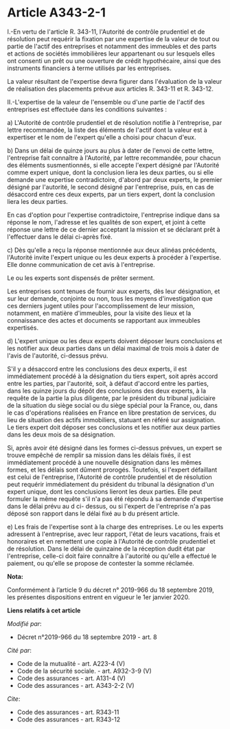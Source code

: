 # Article A343-2-1

I.-En vertu de l'article R. 343-11, l'Autorité de contrôle prudentiel et de résolution peut requérir la fixation par une
expertise de la valeur de tout ou partie de l'actif des entreprises et notamment des immeubles et des parts et actions de
sociétés immobilières leur appartenant ou sur lesquels elles ont consenti un prêt ou une ouverture de crédit hypothécaire,
ainsi que des instruments financiers à terme utilisés par les entreprises. 

La valeur résultant de l'expertise devra figurer dans l'évaluation de la valeur de réalisation des placements prévue aux
articles R. 343-11 et R. 343-12. 

II.-L'expertise de la valeur de l'ensemble ou d'une partie de l'actif des entreprises est effectuée dans les conditions
suivantes : 

a) L'Autorité de contrôle prudentiel et de résolution notifie à l'entreprise, par lettre recommandée, la liste des éléments
de l'actif dont la valeur est à expertiser et le nom de l'expert qu'elle a choisi pour chacun d'eux. 

b) Dans un délai de quinze jours au plus à dater de l'envoi de cette lettre, l'entreprise fait connaître à l'Autorité, par
lettre recommandée, pour chacun des éléments susmentionnés, si elle accepte l'expert désigné par l'Autorité comme expert
unique, dont la conclusion liera les deux parties, ou si elle demande une expertise contradictoire, d'abord par deux experts,
le premier désigné par l'autorité, le second désigné par l'entreprise, puis, en cas de désaccord entre ces deux experts, par
un tiers expert, dont la conclusion liera les deux parties. 

En cas d'option pour l'expertise contradictoire, l'entreprise indique dans sa réponse le nom, l'adresse et les qualités de
son expert, et joint à cette réponse une lettre de ce dernier acceptant la mission et se déclarant prêt à l'effectuer dans le
délai ci-après fixé. 

c) Dès qu'elle a reçu la réponse mentionnée aux deux alinéas précédents, l'Autorité invite l'expert unique ou les deux
experts à procéder à l'expertise. Elle donne communication de cet avis à l'entreprise. 

Le ou les experts sont dispensés de prêter serment. 

Les entreprises sont tenues de fournir aux experts, dès leur désignation, et sur leur demande, conjointe ou non, tous les
moyens d'investigation que ces derniers jugent utiles pour l'accomplissement de leur mission, notamment, en matière
d'immeubles, pour la visite des lieux et la connaissance des actes et documents se rapportant aux immeubles expertisés. 

d) L'expert unique ou les deux experts doivent déposer leurs conclusions et les notifier aux deux parties dans un délai
maximal de trois mois à dater de l'avis de l'autorité, ci-dessus prévu. 

S'il y a désaccord entre les conclusions des deux experts, il est immédiatement procédé à la désignation du tiers expert,
soit après accord entre les parties, par l'autorité, soit, à défaut d'accord entre les parties, dans les quinze jours du
dépôt des conclusions des deux experts, à la requête de la partie la plus diligente, par le président du   tribunal
judiciaire de la situation du siège social ou du siège spécial pour la France, ou, dans le cas d'opérations réalisées en
France en libre prestation de services, du lieu de situation des actifs immobiliers, statuant en référé sur assignation. Le
tiers expert doit déposer ses conclusions et les notifier aux deux parties dans les deux mois de sa désignation. 

Si, après avoir été désigné dans les formes ci-dessus prévues, un expert se trouve empêché de remplir sa mission dans les
délais fixés, il est immédiatement procédé à une nouvelle désignation dans les mêmes formes, et les délais sont dûment
prorogés. Toutefois, si l'expert défaillant est celui de l'entreprise, l'Autorité de contrôle prudentiel et de résolution
peut requérir immédiatement du président du tribunal la désignation d'un expert unique, dont les conclusions lieront les deux
parties. Elle peut formuler la même requête s'il n'a pas été répondu à sa demande d'expertise dans le délai prévu au d ci-
dessus, ou si l'expert de l'entreprise n'a pas déposé son rapport dans le délai fixé au b du présent article. 

e) Les frais de l'expertise sont à la charge des entreprises. Le ou les experts adressent à l'entreprise, avec leur rapport,
l'état de leurs vacations, frais et honoraires et en remettent une copie à l'Autorité de contrôle prudentiel et de
résolution. Dans le délai de quinzaine de la réception dudit état par l'entreprise, celle-ci doit faire connaître à
l'autorité ou qu'elle a effectué le paiement, ou qu'elle se propose de contester la somme réclamée.

**Nota:**

Conformément à l’article 9 du décret n° 2019-966 du 18 septembre 2019, les présentes dispositions entrent en vigueur le 1er
janvier 2020.

**Liens relatifs à cet article**

_Modifié par_:

  - Décret n°2019-966 du 18 septembre 2019 - art. 8

_Cité par_:

  - Code de la mutualité - art. A223-4 (V)
  - Code de la sécurité sociale. - art. A932-3-9 (V)
  - Code des assurances - art. A131-4 (V)
  - Code des assurances - art. A343-2-2 (V)

_Cite_:

  - Code des assurances - art. R343-11
  - Code des assurances - art. R343-12
